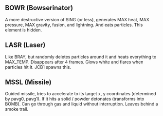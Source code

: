 ## BOWR (Bowserinator)
A more destructive version of SING (or less), generates MAX heat, MAX pressure, MAX gravity, fusion, and lightning. And eats particles. This element is hidden.

## LASR (Laser)
Like BRAY, but randomly deletes particles around it and heats everything to MAX_TEMP. Disappears after 4 frames. Glows white and flares 
when particles hit it. JCB1 spawns this.

## MSSL (Missile)
Guided missile, tries to accelerate to its target x, y coordinates (determined by pavg0, pavg1). If it hits a solid / powder detonates 
(transforms into BOMB). Can go through gas and liquid without interruption. Leaves behind a smoke trail.